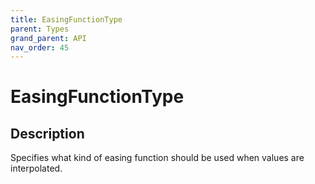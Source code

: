 ```yaml
---
title: EasingFunctionType
parent: Types
grand_parent: API
nav_order: 45
---
```


# EasingFunctionType

## Description

Specifies what kind of easing function should be used when values are interpolated.
